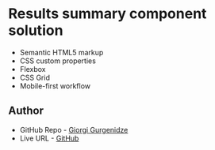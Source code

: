 # Results summary component solution

- Semantic HTML5 markup
- CSS custom properties
- Flexbox
- CSS Grid
- Mobile-first workflow

## Author

- GitHub Repo - [Giorgi Gurgenidze](https://github.com/gurgenidzegiorgi/Results-Summery-Component)
- Live URL - [GitHub](https://www.frontendmentor.io/profile/yourusername)
